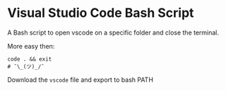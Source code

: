 # Visual Studio Code Bash Script

A Bash script to open vscode on a specific folder and close the terminal.

More easy then:

```shell
code . && exit
# ¯\_(ツ)_/¯
```

Download the `vscode` file and export to bash PATH

